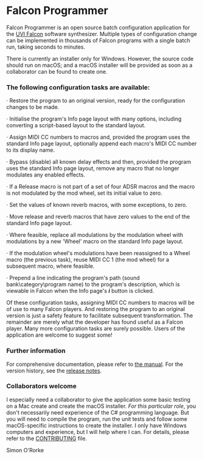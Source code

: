 # Falcon Programmer

Falcon Programmer is an open source batch configuration application for the [UVI Falcon](https://www.uvi.net/falcon.html/) software synthesizer. Multiple types of configuration change can be implemented in thousands of Falcon programs with a single batch run, taking seconds to minutes.

There is currently an installer only for Windows. However, the source code should run on macOS; and a macOS installer will be provided as soon as a collaborator can be found to create one.

### The following configuration tasks are available:

 ·    Restore the program to an original version, ready for the configuration changes to be made.

·    Initialise the program's Info page layout with many options, including converting a script-based layout to the standard layout.

·    Assign MIDI CC numbers to macros and, provided the program uses the standard Info page layout, optionally append each macro's MIDI CC number to its display name.

·    Bypass (disable) all known delay effects and then, provided the program uses the standard Info page layout, remove any macro that no longer modulates any enabled effects.

·    If a Release macro is not part of a set of four ADSR macros and the macro is not modulated by the mod wheel, set its initial value to zero.

·    Set the values of known reverb macros, with some exceptions, to zero.

·    Move release and reverb macros that have zero values to the end of the standard Info page layout.

·    Where feasible, replace all modulations by the modulation wheel with modulations by a new 'Wheel' macro on the standard Info page layout.

·    If the modulation wheel's modulations have been reassigned to a Wheel macro (the previous task), reuse MIDI CC 1 (the mod wheel) for a subsequent macro, where feasible.

·    Prepend a line indicating the program's path (sound bank\category\program name) to the program's description, which is viewable in Falcon when the Info page's ***i*** button is clicked.

Of these configuration tasks, assigning MIDI CC numbers to macros will be of use to many Falcon players. And restoring the program to an original version is just a safety feature to facilitate subsequent transformation. The remainder are merely what the developer has found useful as a Falcon player. Many more configuration tasks are surely possible. Users of the application are welcome to suggest some!

### Further information

For comprehensive documentation, please refer to [the manual](Documentation/Falcon%20Programmer%20Manual%20v1.0.pdf).  For the version history, see the [release notes](RELEASE_NOTES.md). 

### Collaborators welcome

I especially need a collaborator to give the application some basic testing on a Mac create and create the macOS installer.  *For this particular role*, you don't necessarily need experience of the C# programming language. But you will need to compile the program, run the unit tests and follow some macOS-specific instructions to create the installer.  I only have Windows computers and experience, but I will help where I can.  For details, please refer to the [CONTRIBUTING](CONTRIBUTING.md) file.

Simon O'Rorke


